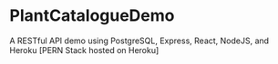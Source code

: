 # PlantCatalogueDemo
A RESTful API demo using PostgreSQL, Express, React, NodeJS, and Heroku [PERN Stack hosted on Heroku]

